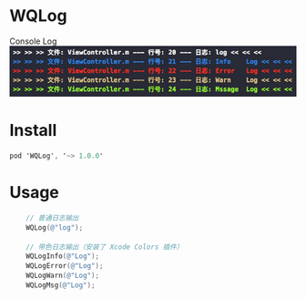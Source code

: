# WQLog
Console Log
<img src="https://github.com/AppleDP/WQLog/blob/master/Effect/Effect.png" alt="Console Log" title="Console Log">
# Install 
```objective-c
pod 'WQLog', '~> 1.0.0'
```
# Usage
```objective-c
    // 普通日志输出
    WQLog(@"log");
    
    // 带色日志输出（安装了 Xcode Colors 插件）
    WQLogInfo(@"Log");
    WQLogError(@"Log");
    WQLogWarn(@"Log");
    WQLogMsg(@"Log");
```
